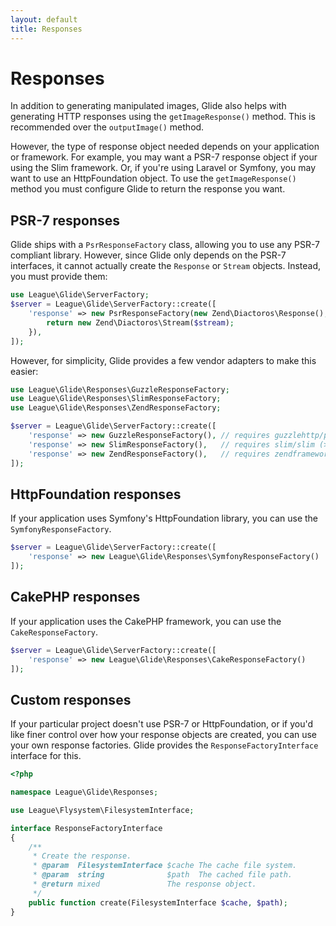 ```yaml
---
layout: default
title: Responses
---
```


# Responses

In addition to generating manipulated images, Glide also helps with generating HTTP responses using the `getImageResponse()` method. This is recommended over the `outputImage()` method.

However, the type of response object needed depends on your application or framework. For example, you may want a PSR-7 response object if your using the Slim framework. Or, if you're using Laravel or Symfony, you may want to use an HttpFoundation object. To use the `getImageResponse()` method you must configure Glide to return the response you want.

## PSR-7 responses

Glide ships with a `PsrResponseFactory` class, allowing you to use any PSR-7 compliant library. However, since Glide only depends on the  PSR-7 interfaces, it cannot actually create the `Response` or `Stream` objects. Instead, you must provide them:

~~~ php
use League\Glide\ServerFactory;
$server = League\Glide\ServerFactory::create([
    'response' => new PsrResponseFactory(new Zend\Diactoros\Response(), function ($stream) {
        return new Zend\Diactoros\Stream($stream);
    }),
]);
~~~

However, for simplicity, Glide provides a few vendor adapters to make this easier:

~~~ php
use League\Glide\Responses\GuzzleResponseFactory;
use League\Glide\Responses\SlimResponseFactory;
use League\Glide\Responses\ZendResponseFactory;

$server = League\Glide\ServerFactory::create([
    'response' => new GuzzleResponseFactory(), // requires guzzlehttp/psr7
    'response' => new SlimResponseFactory(),   // requires slim/slim (> 3.0)
    'response' => new ZendResponseFactory(),   // requires zendframework/zend-diactoros
]);
~~~

## HttpFoundation responses

If your application uses Symfony's HttpFoundation library, you can use the `SymfonyResponseFactory`.

~~~ php
$server = League\Glide\ServerFactory::create([
    'response' => new League\Glide\Responses\SymfonyResponseFactory()
]);
~~~

## CakePHP responses

If your application uses the CakePHP framework, you can use the `CakeResponseFactory`.

~~~ php
$server = League\Glide\ServerFactory::create([
    'response' => new League\Glide\Responses\CakeResponseFactory()
]);
~~~

## Custom responses

If your particular project doesn't use PSR-7 or HttpFoundation, or if you'd like finer control over how your response objects are created, you can use your own response factories. Glide provides the `ResponseFactoryInterface` interface for this.

~~~ php
<?php

namespace League\Glide\Responses;

use League\Flysystem\FilesystemInterface;

interface ResponseFactoryInterface
{
    /**
     * Create the response.
     * @param  FilesystemInterface $cache The cache file system.
     * @param  string              $path  The cached file path.
     * @return mixed               The response object.
     */
    public function create(FilesystemInterface $cache, $path);
}
~~~